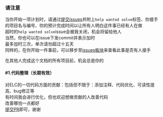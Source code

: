 ﻿### 请注意  
当你开始一项计划时，请通过[提交issues]( https://github.com/steve02081504/ELC/issues/new?assignees=steve02081504&labels=help+wanted+solve&template=help_wanted_slove.md&title=help+wanted+solve )并附上`help wanted solve`标签、你接手的项目名与编号、你的预计完成时间以让所有人明白这件事已经有人在做  
超时的`help wanted solve`issue会被我关闭，机会将留给他人  
当然，你也可以在issue下发commit并表示加时  
最多加时三次，单次请勿超过十五天  
同样的，在你开始一件事前，可以移步至[issues板块]( https://github.com/steve02081504/ELC/issues )来查看此事是否有人接手  


在其他人完成这个文档的所有项目前，机会总是你的  

#### #1.代码整理（长期有效）  
对ELC的一切代码方面的贡献：包括但不限于：添加注释、代码优化、可读性提高、bug修正等  
有时间我会进行优化，但也欢迎想做贡献的人改善代码  
改善哪怕一点都好  
[提交PR]( https://github.com/steve02081504/ELC/compare )即可，谢谢  

